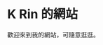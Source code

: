 <img class="warning" src="/s/top_secret.png">
<img class="warning" src="/s/top_secret.png">

# K Rin 的網站

歡迎來到我的網站，可隨意逛逛。


<style>

@keyframes stamp {
	from {
        filter: blur(10px);
		opacity: 0;
        box-shadow: 10px 10px 10px rgba(0, 0, 0, 0);
	}
	to {
        filter: blur(0.7px);
		opacity: 1;
        box-shadow: 0px 0px 0px rgba(0, 0, 0, 1);
	}
}

.warning {
    opacity: 0;
	animation: stamp 0.10s ease-in forwards;
	animation-delay: 1.2s;
    position: absolute;
    width: 14%;
	min-width: 130px;
	left: 70%;
	top: 37%;
}


</style>

<script>
	let base = window.screen.width / 10;
	let randint1 = Math.floor(Math.random() * base) - base / 2; 
	let randint2 = Math.floor(Math.random() * base) - base / 2; 
	let randint3 = Math.floor(Math.random() * 41) - 20;
    const stamps = document.querySelectorAll('.warning');
	stamps.forEach(stamp => {
		const stampStyle = window.getComputedStyle(stamp);
		let stampTop = parseInt(stampStyle.top);
		let stampLeft = parseInt(stampStyle.left);
		stamp.style.top = (stampTop + randint1) + 'px';
		stamp.style.left = (stampLeft + randint2) + 'px';
		stamp.style.transform = `rotate(${randint3}deg)`;
		randint3 += 1 + Math.round(Math.random() * 2);
		
	});
</script>
